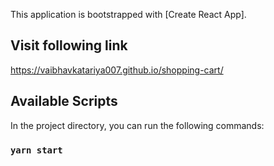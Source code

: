 This application is bootstrapped with [Create React App].

## Visit following link

https://vaibhavkatariya007.github.io/shopping-cart/

## Available Scripts

In the project directory, you can run the following commands:

### `yarn start`
